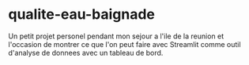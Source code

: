 # qualite-eau-baignade
Un petit projet personel pendant mon sejour a l'ile de la reunion et l'occasion de montrer ce que l'on peut faire avec Streamlit comme outil d'analyse de donnees avec un tableau de bord.
